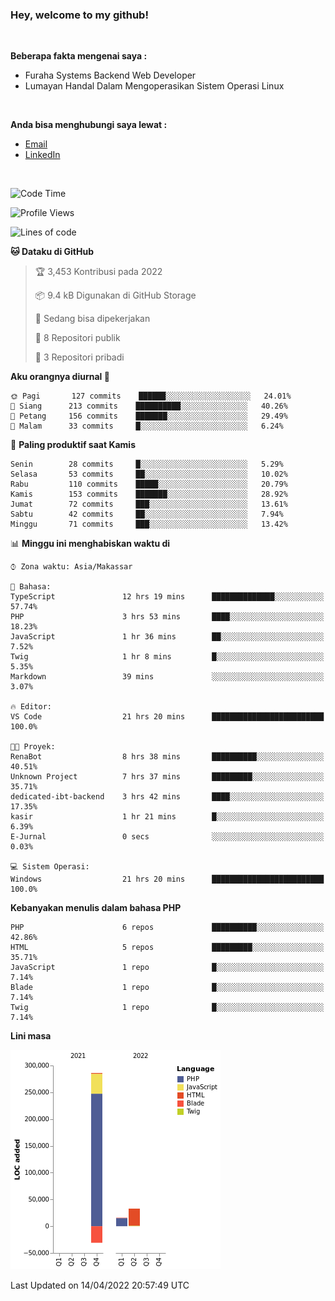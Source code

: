 <h3>Hey, welcome to my github!</h3>

<br>

<p><strong>Beberapa fakta mengenai saya :</strong></p>

<ul>
  <li>Furaha Systems Backend Web Developer</li>
  <li>Lumayan Handal Dalam Mengoperasikan Sistem Operasi Linux</li>
</ul>

<br>

<p><strong>Anda bisa menghubungi saya lewat :</strong></p>

<ul>
  <li><a href="mailto:renaldiapriyanto419@gmail.com">Email</a></li>
  <li><a href="https://www.linkedin.com/in/renaldi-kadang-314314206/">LinkedIn</a></li>
</ul>

<br>

<!--START_SECTION:waka-->
![Code Time](http://img.shields.io/badge/Code%20Time-79%20hrs%2045%20mins-blue)

![Profile Views](http://img.shields.io/badge/Profil%20dilihat-2-blue)

![Lines of code](https://img.shields.io/badge/Sejak%20Hello%20World%20aku%20telah%20menulis-304%20Thousand%20baris%20kode-blue)

**🐱 Dataku di GitHub** 

> 🏆 3,453 Kontribusi pada 2022
 > 
> 📦 9.4 kB Digunakan di GitHub Storage 
 > 
> 💼 Sedang bisa dipekerjakan
 > 
> 📜 8 Repositori publik 
 > 
> 🔑 3 Repositori pribadi  
 > 
**Aku orangnya diurnal 🐤** 

```text
🌞 Pagi       127 commits    ██████░░░░░░░░░░░░░░░░░░░   24.01% 
🌆 Siang      213 commits    ██████████░░░░░░░░░░░░░░░   40.26% 
🌃 Petang     156 commits    ███████░░░░░░░░░░░░░░░░░░   29.49% 
🌙 Malam      33 commits     █░░░░░░░░░░░░░░░░░░░░░░░░   6.24%

```
📅 **Paling produktif saat Kamis** 

```text
Senin        28 commits     █░░░░░░░░░░░░░░░░░░░░░░░░   5.29% 
Selasa       53 commits     ██░░░░░░░░░░░░░░░░░░░░░░░   10.02% 
Rabu         110 commits    █████░░░░░░░░░░░░░░░░░░░░   20.79% 
Kamis        153 commits    ███████░░░░░░░░░░░░░░░░░░   28.92% 
Jumat        72 commits     ███░░░░░░░░░░░░░░░░░░░░░░   13.61% 
Sabtu        42 commits     ██░░░░░░░░░░░░░░░░░░░░░░░   7.94% 
Minggu       71 commits     ███░░░░░░░░░░░░░░░░░░░░░░   13.42%

```


📊 **Minggu ini menghabiskan waktu di** 

```text
⌚︎ Zona waktu: Asia/Makassar

💬 Bahasa: 
TypeScript               12 hrs 19 mins      ██████████████░░░░░░░░░░░   57.74% 
PHP                      3 hrs 53 mins       ████░░░░░░░░░░░░░░░░░░░░░   18.23% 
JavaScript               1 hr 36 mins        ██░░░░░░░░░░░░░░░░░░░░░░░   7.52% 
Twig                     1 hr 8 mins         █░░░░░░░░░░░░░░░░░░░░░░░░   5.35% 
Markdown                 39 mins             ░░░░░░░░░░░░░░░░░░░░░░░░░   3.07%

🔥 Editor: 
VS Code                  21 hrs 20 mins      █████████████████████████   100.0%

🐱‍💻 Proyek: 
RenaBot                  8 hrs 38 mins       ██████████░░░░░░░░░░░░░░░   40.51% 
Unknown Project          7 hrs 37 mins       █████████░░░░░░░░░░░░░░░░   35.71% 
dedicated-ibt-backend    3 hrs 42 mins       ████░░░░░░░░░░░░░░░░░░░░░   17.35% 
kasir                    1 hr 21 mins        █░░░░░░░░░░░░░░░░░░░░░░░░   6.39% 
E-Jurnal                 0 secs              ░░░░░░░░░░░░░░░░░░░░░░░░░   0.03%

💻 Sistem Operasi: 
Windows                  21 hrs 20 mins      █████████████████████████   100.0%

```

**Kebanyakan menulis dalam bahasa PHP** 

```text
PHP                      6 repos             ██████████░░░░░░░░░░░░░░░   42.86% 
HTML                     5 repos             █████████░░░░░░░░░░░░░░░░   35.71% 
JavaScript               1 repo              █░░░░░░░░░░░░░░░░░░░░░░░░   7.14% 
Blade                    1 repo              █░░░░░░░░░░░░░░░░░░░░░░░░   7.14% 
Twig                     1 repo              █░░░░░░░░░░░░░░░░░░░░░░░░   7.14%

```


**Lini masa**

![Chart not found](https://raw.githubusercontent.com/Sylent-Sys/Sylent-Sys/main/charts/bar_graph.png) 


 Last Updated on 14/04/2022 20:57:49 UTC
<!--END_SECTION:waka-->
